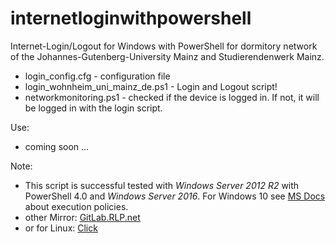 # internetloginwithpowershell
Internet-Login/Logout for Windows with PowerShell for dormitory network of the Johannes-Gutenberg-University Mainz and Studierendenwerk Mainz.

* login_config.cfg - configuration file
* login_wohnheim_uni_mainz_de.ps1 - Login and Logout script!
* networkmonitoring.ps1 - checked if the device is logged in. If not, it will be logged in with the login script.

Use:
* coming soon ...

Note:
* This script is successful tested with *Windows Server 2012 R2* with PowerShell 4.0 and *Windows Server 2016*. For Windows 10 see [MS Docs](https://docs.microsoft.com/en-us/powershell/module/microsoft.powershell.core/about/about_execution_policies?view=powershell-6) about execution policies. 
* other Mirror: [GitLab.RLP.net](https://gitlab.rlp.net/stwmz-nags/internetloginwithpowershell)
* or for Linux: [Click](https://github.com/TobiasH87/internetloginwithwget)
